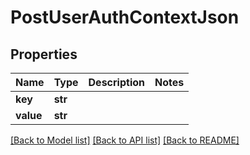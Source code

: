 # PostUserAuthContextJson

## Properties
Name | Type | Description | Notes
------------ | ------------- | ------------- | -------------
**key** | **str** |  | 
**value** | **str** |  | 

[[Back to Model list]](../README.md#documentation-for-models) [[Back to API list]](../README.md#documentation-for-api-endpoints) [[Back to README]](../README.md)


